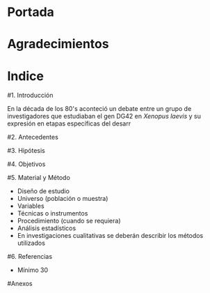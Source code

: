 # Portada


# Agradecimientos



# Indice


#1. Introducción

En la década de los 80's aconteció un debate entre un grupo de investigadores que estudiaban el gen DG42 en _Xenopus laevis_ y su expresión en etapas específicas del desarr


#2. Antecedentes


#3. Hipótesis



#4. Objetivos


#5. Material y Método

- Diseño de estudio
- Universo (población o muestra)
- Variables
- Técnicas o instrumentos
- Procedimiento (cuando se requiera)
- Análisis estadísticos
- En investigaciones cualitativas se deberán describir los métodos utilizados

#6. Referencias

- Mínimo 30

#Anexos
